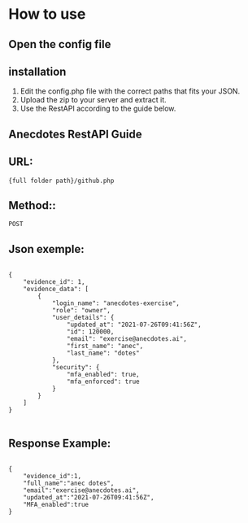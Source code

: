 <h1>How to use</h1>

<h2>Open the config file</h2>

<h2>installation</h2>

1. Edit the config.php file with the correct paths that fits your JSON.
2. Upload the zip to your server and extract it.
3. Use the RestAPI according to the guide below.

<h2>Anecdotes RestAPI Guide</h2>

<h2 dir="auto">URL:</h2>
<pre class="notranslate">
<code class="notranslate">{full folder path}/github.php</code>
</pre>

<h2 dir="auto">Method::</h2>
<pre class="notranslate">
<code class="notranslate">POST</code>
</pre>

<h2 dir="auto">Json exemple:</h2>
<pre class="notranslate">
<code class="notranslate">
{
    "evidence_id": 1,
    "evidence_data": [
        {
            "login_name": "anecdotes-exercise",
            "role": "owner",
            "user_details": {
                "updated_at": "2021-07-26T09:41:56Z",
                "id": 120000,
                "email": "exercise@anecdotes.ai",
                "first_name": "anec",
                "last_name": "dotes"
            },
            "security": {
                "mfa_enabled": true,
                "mfa_enforced": true
            }
        }
    ]
}
</code>
</pre>

<h2 dir="auto">Response Example:</h2>
<pre class="notranslate">
<code class="notranslate">
{
    "evidence_id":1,
    "full_name":"anec dotes",
    "email":"exercise@anecdotes.ai",
    "updated_at":"2021-07-26T09:41:56Z",
    "MFA_enabled":true
}
</code>
</pre>